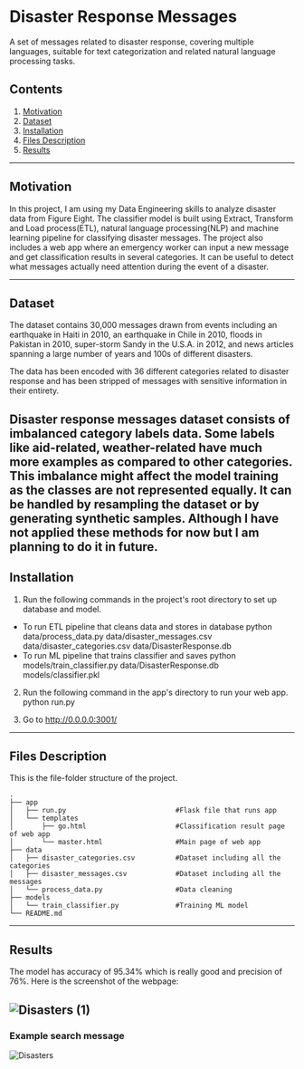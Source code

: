 # Disaster Response Messages

A set of messages related to disaster response, covering multiple languages, suitable for text categorization and related natural language processing tasks.

## Contents
1. [Motivation](https://github.com/shwets1503/Disaster_Response_Pipeline/blob/master/README.md#motivation)
2. [Dataset](https://github.com/shwets1503/Disaster_Response_Pipeline/blob/master/README.md#dataset)
3. [Installation](https://github.com/shwets1503/Disaster_Response_Pipeline/blob/master/README.md#installation)
4. [Files Description](https://github.com/shwets1503/Disaster_Response_Pipeline/blob/master/README.md#files-description)
5. [Results](https://github.com/shwets1503/Disaster_Response_Pipeline/blob/master/README.md#results)

---

## Motivation
In this project, I am using my Data Engineering skills to analyze disaster data from Figure Eight. The classifier model is built using Extract, Transform and Load process(ETL), natural language processing(NLP) and machine learning pipeline for classifying disaster messages. The project also includes a web app where an emergency worker can input a new message and get classification results in several categories. It can be useful to detect what messages actually need attention during the event of a disaster.

---

## Dataset
The dataset contains 30,000 messages drawn from events including an earthquake in Haiti in 2010, an earthquake in Chile in 2010, floods in Pakistan in 2010, super-storm Sandy in the U.S.A. in 2012, and news articles spanning a large number of years and 100s of different disasters.

The data has been encoded with 36 different categories related to disaster response and has been stripped of messages with sensitive information in their entirety.

Disaster response messages dataset consists of imbalanced category labels data. Some labels like aid-related, weather-related have much more examples as compared to other categories. This imbalance might affect the model training as the classes are not represented equally. It can be handled by resampling the dataset or by generating synthetic samples. Although I have not applied these methods for now but I am planning to do it in future.
---

## Installation

1. Run the following commands in the project's root directory to set up database and model.

  - To run ETL pipeline that cleans data and stores in database python data/process_data.py data/disaster_messages.csv data/disaster_categories.csv data/DisasterResponse.db
  - To run ML pipeline that trains classifier and saves python models/train_classifier.py data/DisasterResponse.db models/classifier.pkl
2. Run the following command in the app's directory to run your web app. python run.py

3. Go to http://0.0.0.0:3001/

---

## Files Description
This is the file-folder structure of the project.

```
.
├── app     
│   ├── run.py                           #Flask file that runs app
│   └── templates   
│       ├── go.html                      #Classification result page of web app
│       └── master.html                  #Main page of web app    
├── data                   
│   ├── disaster_categories.csv          #Dataset including all the categories  
│   ├── disaster_messages.csv            #Dataset including all the messages
│   └── process_data.py                  #Data cleaning
├── models
│   └── train_classifier.py              #Training ML model           
└── README.md
```
---

## Results
The model has accuracy of 95.34% which is really good and precision of 76%. Here is the screenshot of the webpage:

![Disasters (1)](https://user-images.githubusercontent.com/33171500/83582473-d0cd8600-a4fe-11ea-99f3-39dc6dd42b47.png)
---

### Example search message

![Disasters](https://user-images.githubusercontent.com/33171500/83582390-9663e900-a4fe-11ea-9300-7779c116819c.png)








